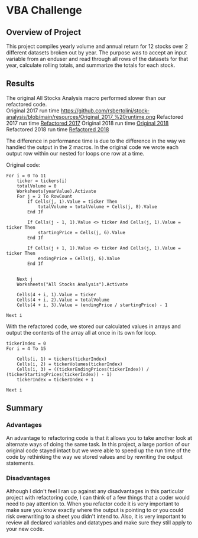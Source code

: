 # VBA Challenge

## Overview of Project
This project compiles yearly volume and annual return for 12 stocks over 2 different datasets broken out by year.  The purpose was to accept an input variable from an enduser and read through all rows of the datasets for that year, calculate rolling totals, 
and summarize the totals for each stock.



## Results
The original All Stocks Analysis macro performed slower than our refactored code.    
Original 2017 run time
https://github.com/rsbertolini/stock-analysis/blob/main/resources/Original_2017_%20runtime.png
Refactored 2017 run time
[Refactored 2017](/Resources/VBA_Challenge_2017.png)
Original 2018 run time
[Original 2018](/Resources/Original_2018_runtime.png)
Refactored 2018 run time
[Refactored 2018](/Resources/VBA_Challenge_2018.png)

The difference in performance time is due to the difference in the way we handled the output in the 2 macros.  In the original code we wrote each output row within our nested 
for loops one row at a time. 

Original code:

    For i = 0 To 11
        ticker = tickers(i)
        totalVolume = 0
        Worksheets(yearValue).Activate
        For j = 2 To RowCount
            If Cells(j, 1).Value = ticker Then
                totalVolume = totalVolume + Cells(j, 8).Value
            End If
            
            If Cells(j - 1, 1).Value <> ticker And Cells(j, 1).Value = ticker Then
                startingPrice = Cells(j, 6).Value
            End If
            
            If Cells(j + 1, 1).Value <> ticker And Cells(j, 1).Value = ticker Then
                endingPrice = Cells(j, 6).Value
            End If
            
            
        Next j
        Worksheets("All Stocks Analysis").Activate

        Cells(4 + i, 1).Value = ticker
        Cells(4 + i, 2).Value = totalVolume
        Cells(4 + i, 3).Value = (endingPrice / startingPrice) - 1
             
    Next i
	
With the refactored code, we stored our calculated values in arrays and output the contents of the array all at once in its own for loop.

    tickerIndex = 0
    For i = 4 To 15
        
        Cells(i, 1) = tickers(tickerIndex)
        Cells(i, 2) = tickerVolumes(tickerIndex)
        Cells(i, 3) = ((tickerEndingPrices(tickerIndex)) / (tickerStartingPrices(tickerIndex)) - 1)
        tickerIndex = tickerIndex + 1
        
    Next i


## Summary
### Advantages
An advantage to refactoring code is that it allows you to take another look at alternate ways of doing the same task.  In this project, a large portion of our original code stayed intact but we were able to speed up the run time of the code by rethinking the way we stored values and by rewriting the output statements. 

### Disadvantages
Although I didn't feel I ran up against any disadvantages in this particular project with refactoring code, I can think of a few things that a coder would need to 
pay attention to.  When you refactor code it is very important to make sure you know exactly where the output is pointing to or you could risk overwriting to a sheet 
you didn't intend to.  Also, it is very important to review all declared variables and datatypes and make sure they still apply to your new code.

